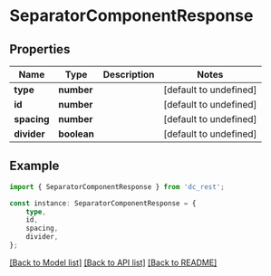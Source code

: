 # SeparatorComponentResponse


## Properties

Name | Type | Description | Notes
------------ | ------------- | ------------- | -------------
**type** | **number** |  | [default to undefined]
**id** | **number** |  | [default to undefined]
**spacing** | **number** |  | [default to undefined]
**divider** | **boolean** |  | [default to undefined]

## Example

```typescript
import { SeparatorComponentResponse } from 'dc_rest';

const instance: SeparatorComponentResponse = {
    type,
    id,
    spacing,
    divider,
};
```

[[Back to Model list]](../README.md#documentation-for-models) [[Back to API list]](../README.md#documentation-for-api-endpoints) [[Back to README]](../README.md)
